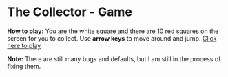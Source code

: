 # The Collector - Game

<b>How to play:</b>
You are the white square and there are 10 red squares on the screen for you to collect.
Use <b>arrow keys</b> to move around and jump.
<a href="http://celenac.github.io/thecollector/">Click here to play</a>

<b>Note:</b> There are still many bugs and defaults, but I am still in the process of fixing them.


